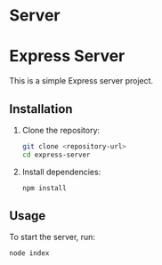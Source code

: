 # Server
# Express Server

This is a simple Express server project.

## Installation

1. Clone the repository:

    ```bash
    git clone <repository-url>
    cd express-server
    ```

2. Install dependencies:

    ```bash
    npm install
    ```

## Usage

To start the server, run:

```bash
node index

